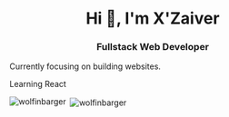 <h1 align="center">Hi 👋, I'm X'Zaiver</h1>
<h3 align="center">Fullstack Web Developer</h3>

<p>Currently focusing on building websites.</p>

<p>Learning React</p>


<p><img align="left" src="https://github-readme-stats.vercel.app/api/top-langs?username=wolfinbarger&show_icons=true&locale=en&layout=compact" alt="wolfinbarger" /></p>

<p>&nbsp;<img align="center" src="https://github-readme-stats.vercel.app/api?username=wolfinbarger&show_icons=true&locale=en" alt="wolfinbarger" /></p>
<!---
Wolfinbarger/Wolfinbarger is a ✨ special ✨ repository because its `README.md` (this file) appears on your GitHub profile.
You can click the Preview link to take a look at your changes.
--->
